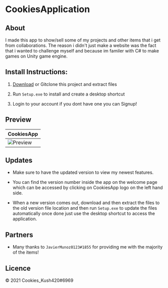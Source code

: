# CookiesApplication

## About
I made this app to show/sell some of my projects and other items that i get from collaborations. The reason i didn't just make a website was the fact that i wanted to challenge myself and because im familer with C# to make games on Unity game engine.

## Install Instructions:
1. [Download](https://cdn.discordapp.com/attachments/753609345610154034/914661032784437318/CookiesApp.zip) or Gitclone this project and extract files
 
2. Run `Setup.exe` to install and create a desktop shortcut

3. Login to your account if you dont have one you can Signup!

## Preview

| CookiesApp | 
| ------------- | 
| ![Preview](https://user-images.githubusercontent.com/93624469/143790276-d0af7f2f-12c1-49c5-914f-7348d4e977ed.png) |

## Updates
- Make sure to have the updated version to view my newest features.

- You can find the version number inside the app on the welcome page which can be accessed by clicking on CookiesApp logo on the left hand side.

- When a new version comes out, download and then extract the files to the old version file location and then run `Setup.exe` to update the files automatically once done just use the desktop shortcut to access the application.

## Partners

- Many thanks to `JavierMunoz0123#1855` for providing me with the majority of the items!

## Licence
© 2021 Cookies_Kush420#6969


